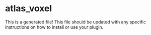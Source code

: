 # atlas_voxel

This is a generated file! This file should be updated with any specific
instructions on how to install or use your plugin.
